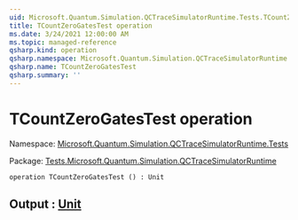 ```yaml
---
uid: Microsoft.Quantum.Simulation.QCTraceSimulatorRuntime.Tests.TCountZeroGatesTest
title: TCountZeroGatesTest operation
ms.date: 3/24/2021 12:00:00 AM
ms.topic: managed-reference
qsharp.kind: operation
qsharp.namespace: Microsoft.Quantum.Simulation.QCTraceSimulatorRuntime.Tests
qsharp.name: TCountZeroGatesTest
qsharp.summary: ''
---
```


# TCountZeroGatesTest operation

Namespace: [Microsoft.Quantum.Simulation.QCTraceSimulatorRuntime.Tests](xref:Microsoft.Quantum.Simulation.QCTraceSimulatorRuntime.Tests)

Package: [Tests.Microsoft.Quantum.Simulation.QCTraceSimulatorRuntime](https://nuget.org/packages/Tests.Microsoft.Quantum.Simulation.QCTraceSimulatorRuntime)




```qsharp
operation TCountZeroGatesTest () : Unit
```


## Output : [Unit](xref:microsoft.quantum.lang-ref.unit)

